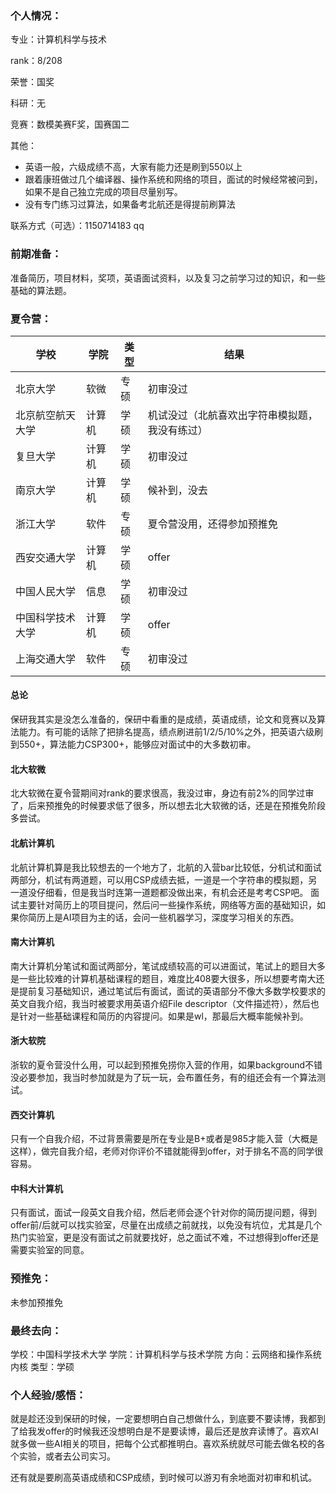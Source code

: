 ### 个人情况：

专业：计算机科学与技术

rank：8/208

荣誉：国奖

科研：无

竞赛：数模美赛F奖，国赛国二

其他：
- 英语一般，六级成绩不高，大家有能力还是刷到550以上
- 跟着康班做过几个编译器、操作系统和网络的项目，面试的时候经常被问到，如果不是自己独立完成的项目尽量别写。
- 没有专门练习过算法，如果备考北航还是得提前刷算法

联系方式（可选）：1150714183 qq

### 前期准备：

准备简历，项目材料，奖项，英语面试资料，以及复习之前学习过的知识，和一些基础的算法题。


### 夏令营：
|学校|学院|类型|结果|
|--|--|--|--|
|北京大学|软微|专硕|初审没过|
|北京航空航天大学|计算机|学硕|机试没过（北航喜欢出字符串模拟题，我没有练过）|
|复旦大学|计算机|学硕|初审没过|
|南京大学|计算机|学硕|候补到，没去|
|浙江大学|软件|专硕|夏令营没用，还得参加预推免|
|西安交通大学|计算机|学硕|offer|
|中国人民大学|信息|学硕|初审没过|
|中国科学技术大学|计算机|学硕|offer|
|上海交通大学|软件|专硕|初审没过|

#### 总论
保研我其实是没怎么准备的，保研中看重的是成绩，英语成绩，论文和竞赛以及算法能力。有可能的话除了把排名提高，绩点刷进前1/2/5/10%之外，把英语六级刷到550+，算法能力CSP300+，能够应对面试中的大多数初审。
#### 北大软微
北大软微在夏令营期间对rank的要求很高，我没过审，身边有前2%的同学过审了，后来预推免的时候要求低了很多，所以想去北大软微的话，还是在预推免阶段多尝试。
#### 北航计算机
北航计算机算是我比较想去的一个地方了，北航的入营bar比较低，分机试和面试两部分，机试有两道题，可以用CSP成绩去抵，一道是一个字符串的模拟题，另一道没仔细看，但是我当时连第一道题都没做出来，有机会还是考考CSP吧。
面试主要针对简历上的项目提问，然后问一些操作系统，网络等方面的基础知识，如果你简历上是AI项目为主的话，会问一些机器学习，深度学习相关的东西。
#### 南大计算机
南大计算机分笔试和面试两部分，笔试成绩较高的可以进面试，笔试上的题目大多是一些比较难的计算机基础课程的题目，难度比408要大很多，所以想要考南大还是提前复习基础知识，通过笔试后有面试，面试的英语部分不像大多数学校要求的英文自我介绍，我当时被要求用英语介绍File descriptor（文件描述符），然后也是针对一些基础课程和简历的内容提问。如果是wl，那最后大概率能候补到。
#### 浙大软院
浙软的夏令营没什么用，可以起到预推免捞你入营的作用，如果background不错没必要参加，我当时参加就是为了玩一玩，会布置任务，有的组还会有一个算法测试。
#### 西交计算机
只有一个自我介绍，不过背景需要是所在专业是B+或者是985才能入营（大概是这样），做完自我介绍，老师对你评价不错就能得到offer，对于排名不高的同学很容易。
#### 中科大计算机
只有面试，面试一段英文自我介绍，然后老师会逐个针对你的简历提问题，得到offer前/后就可以找实验室，尽量在出成绩之前就找，以免没有坑位，尤其是几个热门实验室，更是没有面试之前就要找好，总之面试不难，不过想得到offer还是需要实验室的同意。

### 预推免：

未参加预推免

### 最终去向：

学校：中国科学技术大学
学院：计算机科学与技术学院
方向：云网络和操作系统内核
类型：学硕

### 个人经验/感悟：
就是趁还没到保研的时候，一定要想明白自己想做什么，到底要不要读博，我都到了给我发offer的时候我还没想明白是不是要读博，最后还是放弃读博了。喜欢AI就多做一些AI相关的项目，把每个公式都推明白。喜欢系统就尽可能去做名校的各个实验，或者去公司实习。

还有就是要刷高英语成绩和CSP成绩，到时候可以游刃有余地面对初审和机试。